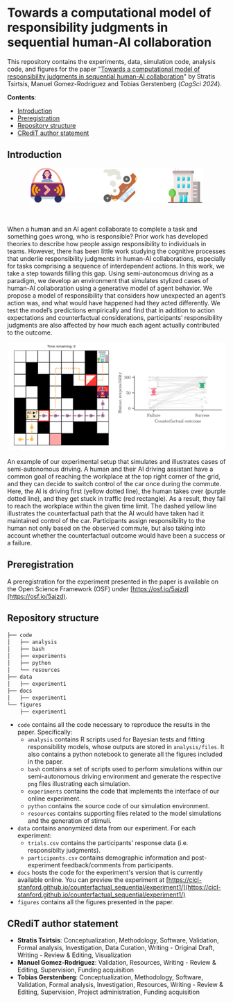 # Towards a computational model of responsibility judgments in sequential human-AI collaboration

This repository contains the experiments, data, simulation code, analysis code, and figures for the paper
"[Towards a computational model of responsibility judgments in sequential human-AI collaboration]()"
by Stratis Tsirtsis, Manuel Gomez-Rodriguez and Tobias Gerstenberg (_CogSci 2024_).

__Contents__:
- [Introduction](#introduction)
- [Preregistration](#preregistration)
- [Repository structure](#repository-structure)
- [CRediT author statement](#credit-author-statement)

## Introduction

<div align="center">
  <img width="400" src="figures/example/top.png">
</div>

<br clear="left" />
<br clear="right" />

When a human and an AI agent collaborate to complete a task and something goes wrong, who is responsible? Prior work has developed theories to describe how people assign responsibility to individuals in teams. However, there has been little work studying the cognitive processes that underlie responsibility judgments in human-AI collaborations, especially for tasks comprising a sequence of interdependent actions. In this work, we take a step towards filling this gap. Using semi-autonomous driving as a paradigm, we develop an environment that simulates stylized cases of human-AI collaboration using a generative model of agent behavior. We propose a model of responsibility that considers how unexpected an agent’s action was, and what would have happened had they acted differently. We test the model’s predictions empirically and find that in addition to action expectations and counterfactual considerations, participants’ responsibility judgments are also affected by how much each agent actually contributed to the outcome.

<div align="center">
  <img width="700" src="figures/example/bottom.png">
</div>

An example of our experimental setup that simulates and illustrates cases of semi-autonomous driving. A human and their AI driving assistant have a common goal of reaching the workplace at the top right corner of the grid, and they can decide to switch control of the car once during the commute. Here, the AI is driving first (yellow dotted line), the human takes over (purple dotted line), and they get stuck in traffic (red rectangle). As a result, they fail to reach the workplace within the given time limit. The dashed yellow line illustrates the counterfactual path that the AI would have taken had it maintained control of the car. Participants assign responsibility to the human not only based on the observed commute, but also taking into account whether the counterfactual outcome would have been a success or a failure.

## Preregistration

A preregistration for the experiment presented in the paper is available on the Open Science Framework (OSF) under [https://osf.io/5ajzd](https://osf.io/5ajzd).

## Repository structure

```
├── code
│   ├── analysis
│   ├── bash
│   ├── experiments
│   ├── python
│   └── resources
├── data
│   ├── experiment1
├── docs
│   ├── experiment1
└── figures
    ├── experiment1
```

- `code` contains all the code necessary to reproduce the results in the paper. Specifically:
  - `analysis` contains R scripts used for Bayesian tests and fitting responsibility models, whose outputs are stored in `analysis/files`. It also contains a python notebook to generate all the figures included in the paper.
  - `bash` contains a set of scripts used to perform simulations within our semi-autonomous driving environment and generate the respective `png` files illustrating each simulation.
  - `experiments` contains the code that implements the interface of our online experiment.
  - `python` contains the source code of our simulation environment.
  - `resources` contains supporting files related to the model simulations and the generation of stimuli.
- `data` contains anonymized data from our experiment. For each experiment:
  - `trials.csv` contains the participants' response data (i.e. responsibilty judgments).
  - `participants.csv` contains demographic information and post-experiment
    feedback/comments from participants.
- `docs` hosts the code for the experiment's version that is currently available online. You can preview the experiment at [https://cicl-stanford.github.io/counterfactual_sequential/experiment1/](https://cicl-stanford.github.io/counterfactual_sequential/experiment1/)
- `figures` contains all the figures presented in the paper.

## CRediT author statement

- **Stratis Tsirtsis**: Conceptualization, Methodology, Software, Validation, Formal analysis, Investigation, Data Curation, Writing - Original Draft, Writing - Review & Editing, Visualization
- **Manuel Gomez-Rodriguez**: Validation, Resources, Writing - Review & Editing, Supervision, Funding acquisition
- **Tobias Gerstenberg**: Conceptualization, Methodology, Software, Validation, Formal analysis, Investigation, Resources, Writing - Review & Editing, Supervision, Project administration, Funding acquisition
